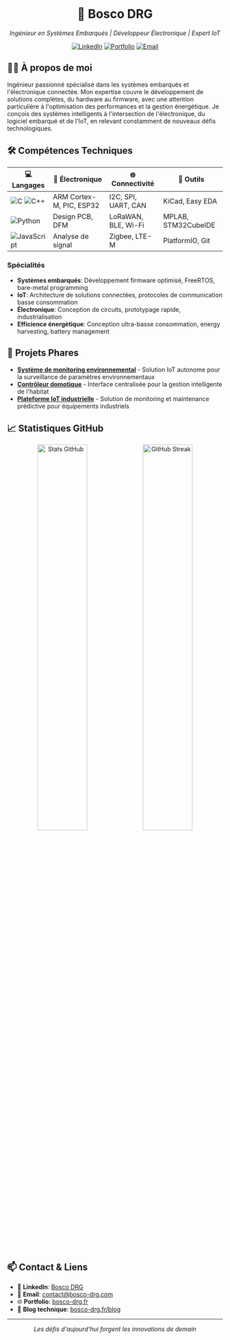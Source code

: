 <div align="center">
  <h1>🚀 Bosco DRG</h1>
  <p><i>Ingénieur en Systèmes Embarqués | Développeur Électronique | Expert IoT</i></p>
  
  [![LinkedIn](https://img.shields.io/badge/LinkedIn-0077B5?style=for-the-badge&logo=linkedin&logoColor=white)](https://linkedin.com/in/bosco-drg)
  [![Portfolio](https://img.shields.io/badge/Portfolio-1E88E5?style=for-the-badge&logo=google-chrome&logoColor=white)](https://bosco-drg.fr)
  [![Email](https://img.shields.io/badge/Email-D14836?style=for-the-badge&logo=gmail&logoColor=white)](mailto:contact@bosco-drg.com)
</div>

## 👨‍💻 À propos de moi

Ingénieur passionné spécialisé dans les systèmes embarqués et l'électronique connectée. Mon expertise couvre le développement de solutions complètes, du hardware au firmware, avec une attention particulière à l'optimisation des performances et la gestion énergétique. Je conçois des systèmes intelligents à l'intersection de l'électronique, du logiciel embarqué et de l'IoT, en relevant constamment de nouveaux défis technologiques.

## 🛠️ Compétences Techniques

<div align="center">

| 💻 Langages | 🔌 Électronique | 🌐 Connectivité | 🔧 Outils |
|------------|----------------|-----------------|-----------|
| ![C](https://img.shields.io/badge/C-00599C?style=flat-square&logo=c&logoColor=white) ![C++](https://img.shields.io/badge/C++-00599C?style=flat-square&logo=c%2B%2B&logoColor=white) | ARM Cortex-M, PIC, ESP32 | I2C, SPI, UART, CAN | KiCad, Easy EDA |
| ![Python](https://img.shields.io/badge/Python-3776AB?style=flat-square&logo=python&logoColor=white) | Design PCB, DFM | LoRaWAN, BLE, Wi-Fi | MPLAB, STM32CubeIDE |
| ![JavaScript](https://img.shields.io/badge/JavaScript-F7DF1E?style=flat-square&logo=javascript&logoColor=black) | Analyse de signal | Zigbee, LTE-M | PlatformIO, Git |

</div>

### Spécialités
- **Systèmes embarqués**: Développement firmware optimisé, FreeRTOS, bare-metal programming
- **IoT**: Architecture de solutions connectées, protocoles de communication basse consommation
- **Électronique**: Conception de circuits, prototypage rapide, industrialisation
- **Efficience énergétique**: Conception ultra-basse consommation, energy harvesting, battery management

## 🚀 Projets Phares

- **[Système de monitoring environnemental](https://bosco-drg.fr/projects/environmental-monitoring)** - Solution IoT autonome pour la surveillance de paramètres environnementaux
- **[Contrôleur domotique](https://bosco-drg.fr/projects/home-automation)** - Interface centralisée pour la gestion intelligente de l'habitat
- **[Plateforme IoT industrielle](https://bosco-drg.fr/projects/industrial-iot)** - Solution de monitoring et maintenance prédictive pour équipements industriels

## 📈 Statistiques GitHub

<div align="center">
  <img src="https://github-readme-stats.vercel.app/api?username=bosco-drg&show_icons=true&theme=nord&hide_border=true&custom_title=Contributions%20GitHub" width="48%" alt="Stats GitHub"/>
  <img src="https://github-readme-streak-stats.herokuapp.com/?user=bosco-drg&theme=nord&hide_border=true" width="48%" alt="GitHub Streak"/>
</div>

## 📫 Contact & Liens

- 🔗 **LinkedIn**: [Bosco DRG](https://linkedin.com/in/bosco-drg)
- 📧 **Email**: [contact@bosco-drg.com](mailto:contact@bosco-drg.com)
- 🌐 **Portfolio**: [bosco-drg.fr](https://bosco-drg.fr)
- 📝 **Blog technique**: [bosco-drg.fr/blog](https://bosco-drg.fr/blog)

---

<div align="center">
  <i>Les défis d'aujourd'hui forgent les innovations de demain</i>
</div>

